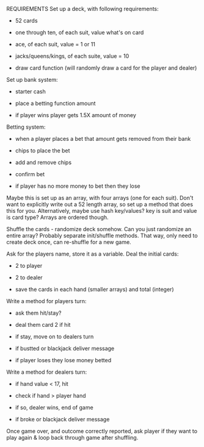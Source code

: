 REQUIREMENTS 
Set up a deck, with following requirements:

- 52 cards

- one through ten, of each suit, value what's on card

- ace, of each suit, value = 1 or 11

- jacks/queens/kings, of each suite, value = 10

- draw card function (will randomly draw a card for the player and dealer)

Set up bank system:

- starter cash

- place a betting function amount

- if player wins player gets 1.5X amount of money


Betting system:

- when a player places a bet that amount gets removed from their bank

- chips to place the bet

- add and remove chips 

- confirm bet 

- if player has no more money to bet then they lose 

Maybe this is set up as an array, with four arrays (one for each suit). Don't want to explicitly write out a 52 length array, so set up a method that does this for you. Alternatively, maybe use hash key/values? key is suit and value is card type? Arrays are ordered though.

Shuffle the cards - randomize deck somehow. Can you just randomize an entire array? Probably separate init/shuffle methods. That way, only need to create deck once, can re-shuffle for a new game.

Ask for the players name, store it as a variable.
Deal the initial cards:
- 2 to player

- 2 to dealer

- save the cards in each hand (smaller arrays) and total (integer)

Write a method for players turn:

- ask them hit/stay?

- deal them card 2 if hit

- if stay, move on to dealers turn

- if bustted or blackjack deliver message

- if player loses they lose money betted 

Write a method for dealers turn:

- if hand value < 17, hit

- check if hand > player hand

- if so, dealer wins, end of game

- if broke or blackjack deliver message

Once game over, and outcome correctly reported, ask player if they want to play again & loop back through game after shuffling.